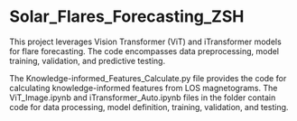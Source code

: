 # Solar_Flares_Forecasting_ZSH

This project leverages Vision Transformer (ViT) and iTransformer models for flare forecasting. The code encompasses data preprocessing, model training, validation, and predictive testing. 

The Knowledge-informed_Features_Calculate.py file provides the code for calculating knowledge-informed features from LOS magnetograms. The ViT_Image.ipynb and iTransformer_Auto.ipynb files in the folder contain code for data processing, model definition, training, validation, and testing. 
